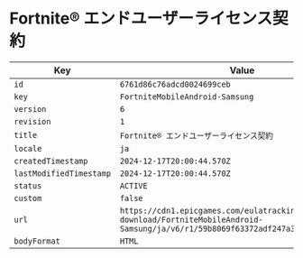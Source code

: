 # Fortnite® エンドユーザーライセンス契約

| Key | Value |
| --- | ----- |
| `id` | `6761d86c76adcd0024699ceb` |
| `key` | `FortniteMobileAndroid-Samsung` |
| `version` | `6` |
| `revision` | `1` |
| `title` | `Fortnite® エンドユーザーライセンス契約` |
| `locale` | `ja` |
| `createdTimestamp` | `2024-12-17T20:00:44.570Z` |
| `lastModifiedTimestamp` | `2024-12-17T20:00:44.570Z` |
| `status` | `ACTIVE` |
| `custom` | `false` |
| `url` | `https://cdn1.epicgames.com/eulatracking-download/FortniteMobileAndroid-Samsung/ja/v6/r1/59b8069f63372adf247a3a27df293b03.pdf` |
| `bodyFormat` | `HTML` |
